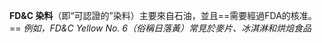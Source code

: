 **FD&C 染料**（即“可認證的”染料）主要來自石油，並且==需要經過FDA的核准。==
*例如，FD&C Yellow No. 6（俗稱日落黃）常見於麥片、冰淇淋和烘焙食品*
<!--SR:!2024-10-16,3,250-->